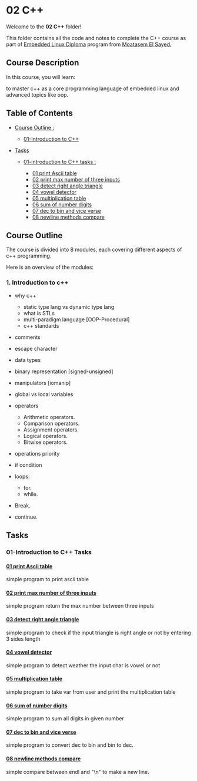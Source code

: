 # 02 C++

Welcome to the **02 C++** folder!

This folder contains all the code and notes to complete the C++ course as part of [Embedded Linux Diploma](https://github.com/darkstar0x714/Embedded-Linux-Course) program from [Moatasem El Sayed.](https://eg.linkedin.com/in/moatasem-el-sayed)

## Course Description

In this course, you will learn:

to master c++ as a core programming language of embedded linux and advanced topics like oop.

## Table of Contents

- [Course Outline :](#course-outline)
  
  - [01-Introduction to C++](#1-introduction-to-c)
  
- [Tasks](#tasks)

  - [01-introduction to C++ tasks :](#01-introduction-to-c-tasks)

    - [01 print Ascii table](#01-print-ascii-table)
    - [02 print max number of three inputs](#02-print-max-number-of-three-inputs)
    - [03 detect right angle triangle](#03-detect-right-angle-triangle)
    - [04 vowel detector](#04-vowel-detector)
    - [05 multiplication table](#05-multiplication-table)
    - [06 sum of number digits](#06-sum-of-number-digits)
    - [07 dec to bin and vice verse](#07-dec-to-bin-and-vice-verse)
    - [08 newline methods compare](#08-newline-methods-compare)
  
## Course Outline

The course is divided into 8 modules, each covering different aspects of c++ programming.

Here is an overview of the modules:

### 1. Introduction to c++

- why c++
  - static type lang vs dynamic type lang
  - what is STLs
  - multi-paradigm language [OOP-Procedural]
  - c++ standards

- comments
- escape character
- data types
- binary representation [signed-unsigned]
- manipulators [iomanip]
- global vs local variables
- operators
  - Arithmetic operators.
  - Comparison operators.
  - Assignment operators.
  - Logical operators.
  - Bitwise operators.
- operations priority
- if condition
- loops:
  - for.
  - while.
- Break.
- continue.

## Tasks

### 01-Introduction to C++ Tasks

#### [01 print Ascii table](01-introduction_to_c++/01-createAsciiTable.cpp)

simple program to print ascii table

#### [02 print max number of three inputs](01-introduction_to_c++/02-maxNumBetweenThreeNums.cpp)

simple program return the max number between three inputs

#### [03 detect right angle triangle](01-introduction_to_c++/03-rightAngleTriangle.cpp)

simple program to check if the input triangle is right angle or not by entering 3 sides length

#### [04 vowel detector](01-introduction_to_c++/04-vowelDetector.cpp)

simple program to detect weather the input char is vowel or not

#### [05 multiplication table](01-introduction_to_c++/05-multiplicationTable.cpp)

simple program to take var from user and print the multiplication table

#### [06 sum of number digits](01-introduction_to_c++/06-summitionOfNumber.cpp)

simple program to sum all digits in given number

#### [07 dec to bin and vice verse](01-introduction_to_c++/07-decToBinAndViceVerce.cpp)

simple program to convert dec to bin and bin to dec.

#### [08 newline methods compare](01-introduction_to_c++/08-endl%20vs%20\n.md)

simple compare between endl and "\n" to make a new line.
